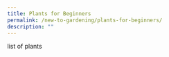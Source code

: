 ```yaml
---
title: Plants for Beginners
permalink: /new-to-gardening/plants-for-beginners/
description: ""
---
```

list of plants 